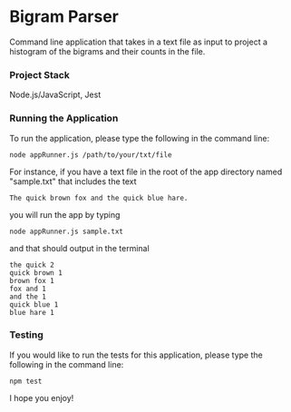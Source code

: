 # Bigram Parser

Command line application that takes in a text file as input to project a histogram of the bigrams and their counts in the file.

### Project Stack

Node.js/JavaScript, Jest

### Running the Application

To run the application, please type the following in the command line:
```
node appRunner.js /path/to/your/txt/file
```
For instance, if you have a text file in the root of the app directory named "sample.txt" that includes the text
```
The quick brown fox and the quick blue hare.
```
you will run the app by typing
```
node appRunner.js sample.txt
```
and that should output in the terminal
```
the quick 2
quick brown 1
brown fox 1
fox and 1
and the 1
quick blue 1
blue hare 1
```

### Testing

If you would like to run the tests for this application, please type the following in the command line:
```
npm test
```

I hope you enjoy!

